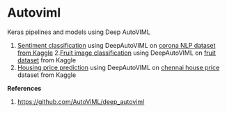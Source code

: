 # Autoviml

Keras pipelines and models using Deep AutoVIML

1. [Sentiment classification](https://github.com/gayathripulagam/Advanced-deep-learning-assignments-cmpe-297/blob/main/Assignment%204/nlp_autoviml.ipynb) using DeepAutoVIML on [corona NLP dataset from Kaggle](https://www.kaggle.com/datatattle/covid-19-nlp-text-classification)
2.[Fruit image classification](https://github.com/gayathripulagam/Advanced-deep-learning-assignments-cmpe-297/blob/main/Assignment%204/image_autoviml.ipynb) using DeepAutoVIML on [fruit dataset](https://www.kaggle.com/mbkinaci/fruit-images-for-object-detection) from Kaggle
3. [Housing price prediction](https://github.com/gayathripulagam/Advanced-deep-learning-assignments-cmpe-297/blob/main/Assignment%204/tabular_automl.ipynb) using DeepAutoVIML on [chennai house price](https://www.kaggle.com/amaanafif/chennai-house-price) dataset from Kaggle

**References**

1. https://github.com/AutoViML/deep_autoviml

